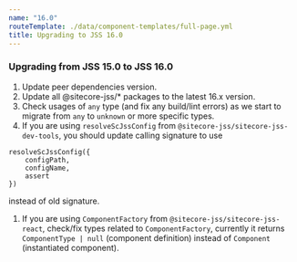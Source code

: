 ```yaml
---
name: "16.0"
routeTemplate: ./data/component-templates/full-page.yml
title: Upgrading to JSS 16.0
---
```


### Upgrading from JSS 15.0 to JSS 16.0

1. Update peer dependencies version.
1. Update all @sitecore-jss/* packages to the latest 16.x version.
1. Check usages of `any` type (and fix any build/lint errors) as we start to migrate from `any` to `unknown` or more specific types.
1. If you are using `resolveScJssConfig` from `@sitecore-jss/sitecore-jss-dev-tools`, you should update calling signature to use
```
resolveScJssConfig({
	configPath,
	configName,
	assert
})
```
instead of old signature.
1. If you are using `ComponentFactory` from `@sitecore-jss/sitecore-jss-react`, check/fix types related to `ComponentFactory`, currently it returns  `ComponentType | null` (component definition) instead of `Component` (instantiated component).
